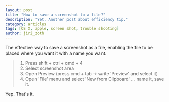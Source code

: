 ```yaml
---
layout: post
title: "How to save a screenshot to a file?"
description: "Yet. Another post about efficiency tip."
category: articles
tags: [OS X, apple, screen shot, trouble shooting]
author: jiri_zoth
---
```


The effective way to save a screenshot as a file, enabling the file to be placed where you want it with a name you want.

> 1. Press shift + ctrl + cmd + 4
> 2. Select screenshot area
> 3. Open Preview (press cmd + tab -> write 'Preview' and select it)
> 4. Open 'File' menu and select 'New from Clipboard'
>... name it, save it.

Yep. That's it.


